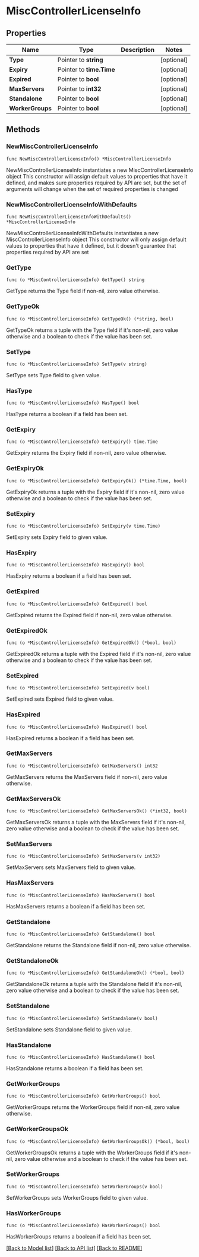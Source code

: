 # MiscControllerLicenseInfo

## Properties

Name | Type | Description | Notes
------------ | ------------- | ------------- | -------------
**Type** | Pointer to **string** |  | [optional] 
**Expiry** | Pointer to **time.Time** |  | [optional] 
**Expired** | Pointer to **bool** |  | [optional] 
**MaxServers** | Pointer to **int32** |  | [optional] 
**Standalone** | Pointer to **bool** |  | [optional] 
**WorkerGroups** | Pointer to **bool** |  | [optional] 

## Methods

### NewMiscControllerLicenseInfo

`func NewMiscControllerLicenseInfo() *MiscControllerLicenseInfo`

NewMiscControllerLicenseInfo instantiates a new MiscControllerLicenseInfo object
This constructor will assign default values to properties that have it defined,
and makes sure properties required by API are set, but the set of arguments
will change when the set of required properties is changed

### NewMiscControllerLicenseInfoWithDefaults

`func NewMiscControllerLicenseInfoWithDefaults() *MiscControllerLicenseInfo`

NewMiscControllerLicenseInfoWithDefaults instantiates a new MiscControllerLicenseInfo object
This constructor will only assign default values to properties that have it defined,
but it doesn't guarantee that properties required by API are set

### GetType

`func (o *MiscControllerLicenseInfo) GetType() string`

GetType returns the Type field if non-nil, zero value otherwise.

### GetTypeOk

`func (o *MiscControllerLicenseInfo) GetTypeOk() (*string, bool)`

GetTypeOk returns a tuple with the Type field if it's non-nil, zero value otherwise
and a boolean to check if the value has been set.

### SetType

`func (o *MiscControllerLicenseInfo) SetType(v string)`

SetType sets Type field to given value.

### HasType

`func (o *MiscControllerLicenseInfo) HasType() bool`

HasType returns a boolean if a field has been set.

### GetExpiry

`func (o *MiscControllerLicenseInfo) GetExpiry() time.Time`

GetExpiry returns the Expiry field if non-nil, zero value otherwise.

### GetExpiryOk

`func (o *MiscControllerLicenseInfo) GetExpiryOk() (*time.Time, bool)`

GetExpiryOk returns a tuple with the Expiry field if it's non-nil, zero value otherwise
and a boolean to check if the value has been set.

### SetExpiry

`func (o *MiscControllerLicenseInfo) SetExpiry(v time.Time)`

SetExpiry sets Expiry field to given value.

### HasExpiry

`func (o *MiscControllerLicenseInfo) HasExpiry() bool`

HasExpiry returns a boolean if a field has been set.

### GetExpired

`func (o *MiscControllerLicenseInfo) GetExpired() bool`

GetExpired returns the Expired field if non-nil, zero value otherwise.

### GetExpiredOk

`func (o *MiscControllerLicenseInfo) GetExpiredOk() (*bool, bool)`

GetExpiredOk returns a tuple with the Expired field if it's non-nil, zero value otherwise
and a boolean to check if the value has been set.

### SetExpired

`func (o *MiscControllerLicenseInfo) SetExpired(v bool)`

SetExpired sets Expired field to given value.

### HasExpired

`func (o *MiscControllerLicenseInfo) HasExpired() bool`

HasExpired returns a boolean if a field has been set.

### GetMaxServers

`func (o *MiscControllerLicenseInfo) GetMaxServers() int32`

GetMaxServers returns the MaxServers field if non-nil, zero value otherwise.

### GetMaxServersOk

`func (o *MiscControllerLicenseInfo) GetMaxServersOk() (*int32, bool)`

GetMaxServersOk returns a tuple with the MaxServers field if it's non-nil, zero value otherwise
and a boolean to check if the value has been set.

### SetMaxServers

`func (o *MiscControllerLicenseInfo) SetMaxServers(v int32)`

SetMaxServers sets MaxServers field to given value.

### HasMaxServers

`func (o *MiscControllerLicenseInfo) HasMaxServers() bool`

HasMaxServers returns a boolean if a field has been set.

### GetStandalone

`func (o *MiscControllerLicenseInfo) GetStandalone() bool`

GetStandalone returns the Standalone field if non-nil, zero value otherwise.

### GetStandaloneOk

`func (o *MiscControllerLicenseInfo) GetStandaloneOk() (*bool, bool)`

GetStandaloneOk returns a tuple with the Standalone field if it's non-nil, zero value otherwise
and a boolean to check if the value has been set.

### SetStandalone

`func (o *MiscControllerLicenseInfo) SetStandalone(v bool)`

SetStandalone sets Standalone field to given value.

### HasStandalone

`func (o *MiscControllerLicenseInfo) HasStandalone() bool`

HasStandalone returns a boolean if a field has been set.

### GetWorkerGroups

`func (o *MiscControllerLicenseInfo) GetWorkerGroups() bool`

GetWorkerGroups returns the WorkerGroups field if non-nil, zero value otherwise.

### GetWorkerGroupsOk

`func (o *MiscControllerLicenseInfo) GetWorkerGroupsOk() (*bool, bool)`

GetWorkerGroupsOk returns a tuple with the WorkerGroups field if it's non-nil, zero value otherwise
and a boolean to check if the value has been set.

### SetWorkerGroups

`func (o *MiscControllerLicenseInfo) SetWorkerGroups(v bool)`

SetWorkerGroups sets WorkerGroups field to given value.

### HasWorkerGroups

`func (o *MiscControllerLicenseInfo) HasWorkerGroups() bool`

HasWorkerGroups returns a boolean if a field has been set.


[[Back to Model list]](../README.md#documentation-for-models) [[Back to API list]](../README.md#documentation-for-api-endpoints) [[Back to README]](../README.md)


